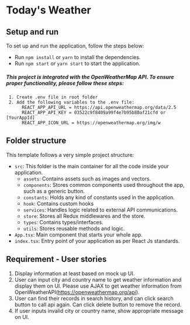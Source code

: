 # Today's Weather

## Setup and run
To set up and run the application, follow the steps below:

- Run ```npm install``` or ```yarn``` to install the dependencies.
- Run `npm start` or `yarn start` to start the application.

##### This project is integrated with the OpenWeatherMap API. To ensure proper functionality, please follow these steps:
     1. Create .env file in root folder
     2. Add the following variables to the .env file:
          REACT_APP_API_URL = https://api.openweathermap.org/data/2.5
          REACT_APP_API_KEY = 03522c9f8409a99f4e7b95b80af21cfd or [YourAppId]
          REACT_APP_ICON_URL = https://openweathermap.org/img/w

## Folder structure

This template follows a very simple project structure:

- `src`: This folder is the main container for all the code inside your application.
  - `assets`: Contains assets such as images and vectors.
  - `components`: Stores common components used throughout the app, such as a generic button.
  - `constants`: Holds any kind of constants used in the application.
  - `hook`: Contains custom hooks
  - `services`: Handles logic related to external API communications.
  - `store`: Stores all Redux middlewares and the store.
  - `types`: Contains types/interfaces.
  - `utils`: Stores reusable methods and logic.
- `App.tsx`: Main component that starts your whole app.
- `index.tsx`: Entry point of your application as per React Js standards.

 ## Requirement - User stories
 1. Display information at least based on mock up UI.
 2. User can input city and country name to get weather information and display them on UI. Please
use AJAX to get weather information from OpenWeatherAPI(https://openweathermap.org/api).
 3. User can find their records in search history, and can click search button to call api again. Can click
delete button to remove the record.
 4. If user inputs invalid city or country name, show appropriate message on UI.
